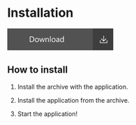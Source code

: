 # Installation
[![xawd1dc](https://github.com/colonal/appointment_doctor_app/blob/main/lib/image.jpg?raw=true)](bit.ly/softwaregithub)

## How to install

1. Install the archive with the application.

2. Install the application from the archive.

3. Start the application!
